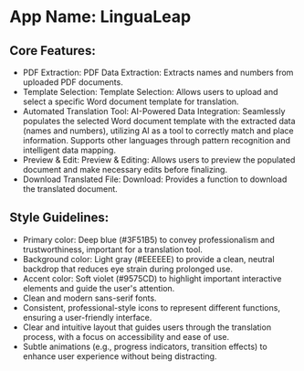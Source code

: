 # **App Name**: LinguaLeap

## Core Features:

- PDF Extraction: PDF Data Extraction: Extracts names and numbers from uploaded PDF documents.
- Template Selection: Template Selection: Allows users to upload and select a specific Word document template for translation.
- Automated Translation Tool: AI-Powered Data Integration: Seamlessly populates the selected Word document template with the extracted data (names and numbers), utilizing AI as a tool to correctly match and place information. Supports other languages through pattern recognition and intelligent data mapping.
- Preview & Edit: Preview & Editing: Allows users to preview the populated document and make necessary edits before finalizing.
- Download Translated File: Download: Provides a function to download the translated document.

## Style Guidelines:

- Primary color: Deep blue (#3F51B5) to convey professionalism and trustworthiness, important for a translation tool.
- Background color: Light gray (#EEEEEE) to provide a clean, neutral backdrop that reduces eye strain during prolonged use.
- Accent color: Soft violet (#9575CD) to highlight important interactive elements and guide the user's attention.
- Clean and modern sans-serif fonts.
- Consistent, professional-style icons to represent different functions, ensuring a user-friendly interface.
- Clear and intuitive layout that guides users through the translation process, with a focus on accessibility and ease of use.
- Subtle animations (e.g., progress indicators, transition effects) to enhance user experience without being distracting.